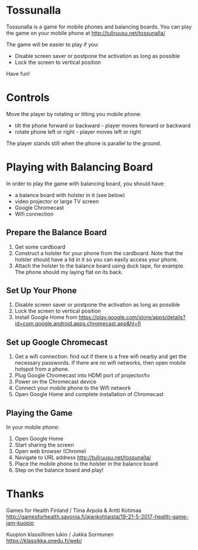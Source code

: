 # Tossunalla
Tossunalla is a game for mobile phones and balancing boards.  You can play the game on
your mobile phone at http://tuliruusu.net/tossunalla/

The game will be easier to play if you:

- Disable screen saver or postpone the activation as long as possible
- Lock the screen to vertical position

Have fun!

# Controls

Move the player by rotating or tilting you mobile phone:

- tilt the phone forward or backward - player moves forward or backward
- rotate phone left or right - player moves left or right

The player stands still when the phone is parallel to the ground.

# Playing with Balancing Board

In order to play the game with balancing board, you should have:

- a balance board with holster in it (see below)
- video projector or large TV screen
- Google Chromecast
- Wifi connection

## Prepare the Balance Board

1. Get some cardboard
2. Construct a holster for your phone from the cardboard.  Note that the
   holster should have a lid in it so you can easily access your phone.
3. Attach the holster to the balance board using duck tape, for
    example.  The phone should my laying flat on its back.

## Set Up Your Phone

1. Disable screen saver or postpone the activation as long as possible
2. Lock the screen to vertical position
3. Install Google Home from
    https://play.google.com/store/apps/details?id=com.google.android.apps.chromecast.app&hl=fi

## Set up Google Chromecast

1. Get a wifi connection: find out if there is a free wifi nearby and
   get the necessary passwords.  If there are no wifi networks, then
   open mobile hotspot from a phone.
2. Plug Google Chromecast into HDMI port of projector/tv
3. Power on the Chromecast device
4. Connect your mobile phone to the Wifi network
5. Open Google Home and complete installation of Chromecast

## Playing the Game

In your mobile phone:

1. Open Google Home
2. Start sharing the screen
3. Open web browser (Chrome)
4. Navigate to URL address http://tuliruusu.net/tossunalla/
5. Place the mobile phone to the holster in the balance board
6. Step on the balance board and play!

# Thanks

Games for Health Finland / Tiina Arpola & Antti Kotimaa  
http://gamesforhealth.savonia.fi/ajankohtaista/19-21-5-2017-health-game-jam-kuopio

Kuopion klassillinen lukio / Jukka Sormunen  
https://klassikka.onedu.fi/web/
